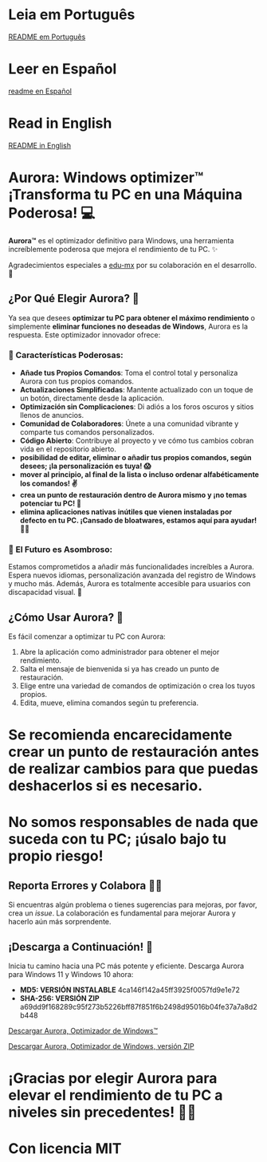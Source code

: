 # Leia em Português 
[README em Português](https://github.com/azurejoga/Aurora-Windows-Optimizer/blob/aurora/readme-pt-br.md)

# Leer en Español
[readme en Español](https://github.com/azurejoga/Aurora-Windows-Optimizer/blob/aurora/readme_es.md)

# Read in English
[README in English](https://github.com/azurejoga/Aurora-Windows-Optimizer/blob/aurora/readme.md)

# Aurora: Windows optimizer™ ¡Transforma tu PC en una Máquina Poderosa! 💻

**Aurora™** es el optimizador definitivo para Windows, una herramienta increíblemente poderosa que mejora el rendimiento de tu PC. ✨

Agradecimientos especiales a [edu-mx](https://github.com/edu-mx) por su colaboración en el desarrollo. 🙌

## ¿Por Qué Elegir Aurora? 🤔

Ya sea que desees **optimizar tu PC para obtener el máximo rendimiento** o simplemente **eliminar funciones no deseadas de Windows**, Aurora es la respuesta. Este optimizador innovador ofrece:

### 🌄 Características Poderosas:

- **Añade tus Propios Comandos**: Toma el control total y personaliza Aurora con tus propios comandos.
- **Actualizaciones Simplificadas**: Mantente actualizado con un toque de un botón, directamente desde la aplicación.
- **Optimización sin Complicaciones**: Di adiós a los foros oscuros y sitios llenos de anuncios.
- **Comunidad de Colaboradores**: Únete a una comunidad vibrante y comparte tus comandos personalizados.
- **Código Abierto**: Contribuye al proyecto y ve cómo tus cambios cobran vida en el repositorio abierto.
- **posibilidad de editar, eliminar o añadir tus propios comandos, según desees; ¡la personalización es tuya! 😱**
- **mover al principio, al final de la lista o incluso ordenar alfabéticamente los comandos! ✌**
- **crea un punto de restauración dentro de Aurora mismo y ¡no temas potenciar tu PC! 👏**
- **elimina aplicaciones nativas inútiles que vienen instaladas por defecto en tu PC. ¡Cansado de bloatwares, estamos aquí para ayudar! 🐱‍🎁**

### 🌟 El Futuro es Asombroso:

Estamos comprometidos a añadir más funcionalidades increíbles a Aurora. Espera nuevos idiomas, personalización avanzada del registro de Windows y mucho más. Además, Aurora es totalmente accesible para usuarios con discapacidad visual. 🌌

## ¿Cómo Usar Aurora? 🚀

Es fácil comenzar a optimizar tu PC con Aurora:

1. Abre la aplicación como administrador para obtener el mejor rendimiento.
2. Salta el mensaje de bienvenida si ya has creado un punto de restauración.
3. Elige entre una variedad de comandos de optimización o crea los tuyos propios.
4. Edita, mueve, elimina comandos según tu preferencia.

# Se recomienda encarecidamente crear un punto de restauración antes de realizar cambios para que puedas deshacerlos si es necesario.

# No somos responsables de nada que suceda con tu PC; ¡úsalo bajo tu propio riesgo!

## Reporta Errores y Colabora 🐞😻

Si encuentras algún problema o tienes sugerencias para mejoras, por favor, crea un *issue*. La colaboración es fundamental para mejorar Aurora y hacerlo aún más sorprendente.

## ¡Descarga a Continuación! 📁

Inicia tu camino hacia una PC más potente y eficiente. Descarga Aurora para Windows 11 y Windows 10 ahora:

- **MD5: VERSIÓN INSTALABLE** 4ca146f142a45ff3925f0057fd9e1e72
- **SHA-256: VERSIÓN ZIP** a69dd9f168289c95f273b5226bff87f851f6b2498d95016b04fe37a7a8d2b448

[Descargar Aurora, Optimizador de Windows™](https://github.com/azurejoga/Aurora-Windows-Optimizer/releases/download/aurora6/aurora-install.exe)

[Descargar Aurora, Optimizador de Windows, versión ZIP](https://github.com/azurejoga/Aurora-Windows-Optimizer/releases/download/aurora6/aurora-windows-optimizer.zip)

# ¡Gracias por elegir Aurora para elevar el rendimiento de tu PC a niveles sin precedentes! 💪✨

# Con licencia MIT
